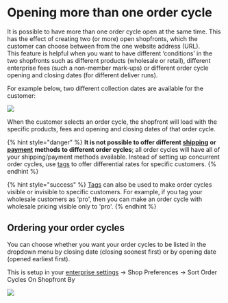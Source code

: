 # Opening more than one order cycle

It is possible to have more than one order cycle open at the same time. This has the effect of creating two \(or more\) open shopfronts, which the customer can choose between from the one website address \(URL\).  
This feature is helpful when you want to have different ‘conditions’ in the two shopfronts such as different products \(wholesale or retail\), different enterprise fees \(such a non-member mark-ups\) or different order cycle opening and closing dates \(for different deliver runs\).

For example below, two different collection dates are available for the customer:

![](../../../.gitbook/assets/concuroc1.jpg)

When the customer selects an order cycle, the shopfront will load with the specific products, fees and opening and closing dates of that order cycle.

{% hint style="danger" %}
**It is not possible to offer different** [**shipping**](../shipping-methods.md) **or** [**payment**](../payment-methods.md) **methods to different order cycles**; all order cycles will have all of your shipping/payment methods available. Instead of setting up concurrent order cycles, use [tags](../customer-management-and-conditional-displays-prices/tags-and-tag-rules.md) to offer differential rates for specific customers.
{% endhint %}

{% hint style="success" %}
[Tags](../customer-management-and-conditional-displays-prices/tags-and-tag-rules.md) can also be used to make order cycles visible or invisible to specific customers. For example, if you tag your wholesale customers as 'pro', then you can make an order cycle with wholesale pricing visible only to 'pro'.
{% endhint %}

## **Ordering your order cycles**

You can choose whether you want your order cycles to be listed in the dropdown menu by closing date \(closing soonest first\) or by opening date \(opened earliest first\).

This is setup in your [enterprise settings](../../enterprise-profile/enterprise-settings.md) -&gt; Shop Preferences -&gt; Sort Order Cycles On Shopfront By

![](../../../.gitbook/assets/ordercyclesort.jpg)


